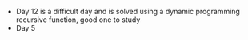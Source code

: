 - Day 12 is a difficult day and is solved using a dynamic programming recursive function, good one to study
- Day 5 